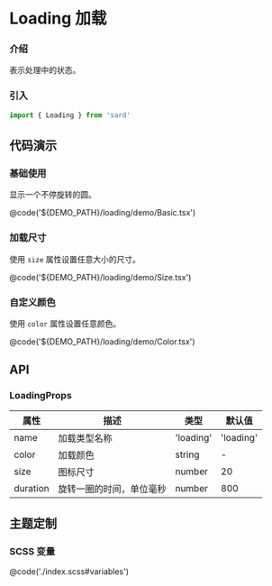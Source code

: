 # Loading 加载

### 介绍

表示处理中的状态。

### 引入

```ts
import { Loading } from 'sard'
```

## 代码演示

### 基础使用

显示一个不停旋转的圆。

@code('${DEMO_PATH}/loading/demo/Basic.tsx')

### 加载尺寸

使用 `size` 属性设置任意大小的尺寸。

@code('${DEMO_PATH}/loading/demo/Size.tsx')

### 自定义颜色

使用 `color` 属性设置任意颜色。

@code('${DEMO_PATH}/loading/demo/Color.tsx')

## API

### LoadingProps

| 属性     | 描述                     | 类型      | 默认值    |
| -------- | ------------------------ | --------- | --------- |
| name     | 加载类型名称             | 'loading' | 'loading' |
| color    | 加载颜色                 | string    | -         |
| size     | 图标尺寸                 | number    | 20        |
| duration | 旋转一圈的时间，单位毫秒 | number    | 800       |

## 主题定制

### SCSS 变量

@code('./index.scss#variables')
